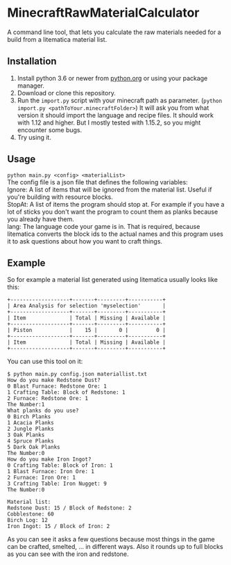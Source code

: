 # MinecraftRawMaterialCalculator
A command line tool, that lets you calculate the raw materials needed for a build from a litematica material list.
## Installation
1. Install python 3.6 or newer from [python.org](https://www.python.org) or using your package manager.  
2. Download or clone this repository.
3. Run the `import.py` script with your minecraft path as parameter. (```python import.py <pathToYour.minecraftFolder>```) It will ask you from what version it should import the language and recipe files. It should work with 1.12 and higher. But I mostly tested with 1.15.2, so you might encounter some bugs.
4. Try using it.
## Usage
`python main.py <config> <materialList>`  
The config file is a json file that defines the following variables:  
Ignore: A list of items that will be ignored from the material list. Useful if you're building with resource blocks.  
StopAt: A list of items the program should stop at. For example if you have a lot of sticks you don't want the program to count them as planks because you already have them.  
lang: The language code your game is in. That is required, because litematica converts the block ids to the actual names and this program uses it to ask questions about how you want to craft things.  
## Example
So for example a material list generated using litematica usually looks like this:
```
+-------------------+-------+---------+-----------+
| Area Analysis for selection 'myselection'       |
+-------------------+-------+---------+-----------+
| Item              | Total | Missing | Available |
+-------------------+-------+---------+-----------+
| Piston            |    15 |       0 |         0 |
+-------------------+-------+---------+-----------+
| Item              | Total | Missing | Available |
+-------------------+-------+---------+-----------+
```
You can use this tool on it:
```
$ python main.py config.json materiallist.txt
How do you make Redstone Dust?
0 Blast Furnace: Redstone Ore: 1 
1 Crafting Table: Block of Redstone: 1 
2 Furnace: Redstone Ore: 1 
The Number:1
What planks do you use?
0 Birch Planks
1 Acacia Planks
2 Jungle Planks
3 Oak Planks
4 Spruce Planks
5 Dark Oak Planks
The Number:0
How do you make Iron Ingot?
0 Crafting Table: Block of Iron: 1 
1 Blast Furnace: Iron Ore: 1 
2 Furnace: Iron Ore: 1 
3 Crafting Table: Iron Nugget: 9 
The Number:0

Material list:
Redstone Dust: 15 / Block of Redstone: 2
Cobblestone: 60
Birch Log: 12
Iron Ingot: 15 / Block of Iron: 2
```
As you can see it asks a few questions because most things in the game can be crafted, smelted, ... in different ways.
Also it rounds up to full blocks as you can see with the iron and redstone.
